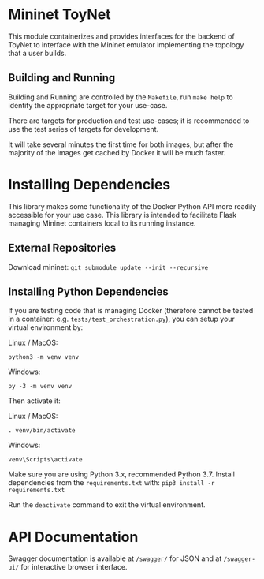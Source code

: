 # Mininet ToyNet

This module containerizes and provides interfaces for the backend of ToyNet to
interface with the Mininet emulator implementing the topology that a user builds.

## Building and Running

Building and Running are controlled by the `Makefile`, run `make help` to identify
the appropriate target for your use-case.

There are targets for production and test use-cases; it is recommended to use the 
test series of targets for development.

It will take several minutes the first time for both images, but after the
majority of the images get cached by Docker it will be much faster.

# Installing Dependencies

This library makes some functionality of the Docker Python API more readily
accessible for your use case. This library is intended to facilitate Flask
managing Mininet containers local to its running instance.

## External Repositories

Download mininet: `git submodule update --init --recursive` 

## Installing Python Dependencies

If you are testing code that is managing Docker (therefore cannot be tested in
a container: e.g. `tests/test_orchestration.py`), you can setup your virtual
environment by:

Linux / MacOS:
```
python3 -m venv venv
```

Windows:
```
py -3 -m venv venv
```

Then activate it:

Linux / MacOS:
```
. venv/bin/activate
```

Windows:
```
venv\Scripts\activate
```

Make sure you are using Python 3.x, recommended Python 3.7. Install
dependencies from the `requirements.txt` with:
`pip3 install -r requirements.txt`

Run the `deactivate` command to exit the virtual environment.

# API Documentation

Swagger documentation is available at `/swagger/` for JSON and at
`/swagger-ui/` for interactive browser interface.

